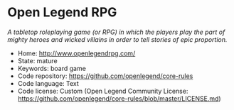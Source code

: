 # Open Legend RPG

_A tabletop roleplaying game (or RPG) in which the players play the part of mighty heroes and wicked villains in order to tell stories of epic proportion._

- Home: http://www.openlegendrpg.com/
- State: mature
- Keywords: board game
- Code repository: https://github.com/openlegend/core-rules
- Code language: Text
- Code license: Custom (Open Legend Community License: https://github.com/openlegend/core-rules/blob/master/LICENSE.md)


